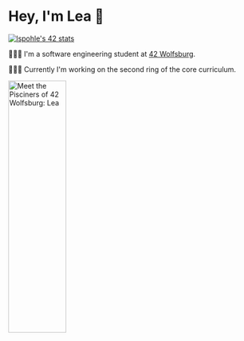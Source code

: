 # Hey, I'm Lea 🤗

[![lspohle's 42 stats](https://badge42.vercel.app/api/v2/clc39o9vg00590flgbemnvaab/stats?cursusId=21&coalitionId=150)](https://github.com/JaeSeoKim/badge42) 

👩🏼‍🎓  I'm a software engineering student at [42 Wolfsburg](https://42wolfsburg.de/).

👩🏼‍💻  Currently I'm working on the second ring of the core curriculum.

<a href="http://www.youtube.com/watch?feature=player_embedded&v=ewsp9ctfadk
" target="_blank"><img src="http://img.youtube.com/vi/ewsp9ctfadk/0.jpg" 
alt="Meet the Pisciners of 42 Wolfsburg: Lea" width="48%" height="36%" /></a>

